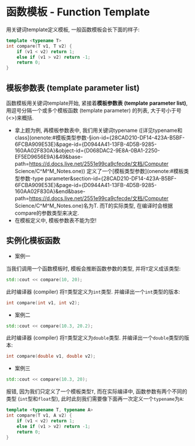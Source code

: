 # 函数模板 - Function Template

用关键词template定义模板, 一般函数模板会长下面的样子:

```cpp
template <typename T>  
int compare(T v1, T v2) {
    if (v1 < v2) return 1;
    else if (v1 > v2) return -1;
    return 0;
}
```

## 模板参数表 (template parameter list)

函数模板用关键词template开始, 紧接着**模板参数表** **(template parameter list)**, 用逗号分隔一个或多个模板函数 (template parameter) 的列表, 大于号小于号 (<>)来概括. 

* 拿上题为例, 再模板参数表中, 我们用关键词typename ([详见typename和class](onenote:#模板类型参数-§ion-id={28CAD210-DF14-423A-B5BF-6FCBA909E53E}&page-id={D0944A41-13FB-4D5B-9285-160AA02F830A}&object-id={D068DAC2-9E8A-0BA1-2250-EF5ED9656E9A}&49&base-path=https://d.docs.live.net/2551e99ca9cfecde/文档/Computer Science/C^M^M_Notes.one)) 定义了一个[模板类型参数](onenote:#模板类型参数-type parameter&section-id={28CAD210-DF14-423A-B5BF-6FCBA909E53E}&page-id={D0944A41-13FB-4D5B-9285-160AA02F830A}&end&base-path=https://d.docs.live.net/2551e99ca9cfecde/文档/Computer Science/C^M^M_Notes.one)名为T. 而T的实际类型, 在编译时会根据compare的参数类型来决定.
* 在模板定义中, 模板参数表不能为空!

## 实例化模板函数

* 案例一

当我们调用一个函数模板时, 模板会推断函数参数的类型, 并将`T`定义成该类型:

```cpp
std::cout << compare(10, 20);
```

此时编译器 (compiler) 将`T`类型定义为`int`类型. 并编译出一个`int`类型的版本:

```cpp
int compare(int v1, int v2);
```

* 案例二

```cpp
std::cout << compare(10.3, 20.2);
```

此时编译器 (compiler) 将`T`类型定义为`double`类型. 并编译出一个`double`类型的版本:

```cpp
int compare(double v1, double v2);
```

* 案例三

```cpp
std::cout << compare(10.3, 20);
```

报错, 因为我们只定义了一个模板类型`T`, 而在实际编译中, 函数参数有两个不同的类型 (`int`型和`float`型), 此时此刻我们需要像下面再一次定义一个`typename`为`A`:

```cpp
template <typename T, typename A>
int compare(T v1, A v2) {
    if (v1 < v2) return 1;
    else if (v1 > v2) return -1;
    return 0;
}
```

